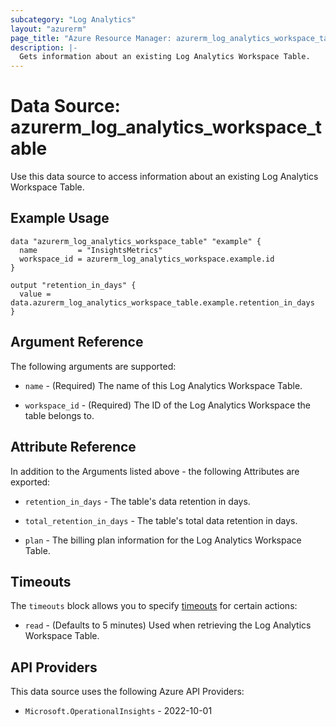 ```yaml
---
subcategory: "Log Analytics"
layout: "azurerm"
page_title: "Azure Resource Manager: azurerm_log_analytics_workspace_table"
description: |-
  Gets information about an existing Log Analytics Workspace Table.
---
```


# Data Source: azurerm_log_analytics_workspace_table

Use this data source to access information about an existing Log Analytics Workspace Table.

## Example Usage

```hcl
data "azurerm_log_analytics_workspace_table" "example" {
  name         = "InsightsMetrics"
  workspace_id = azurerm_log_analytics_workspace.example.id
}

output "retention_in_days" {
  value = data.azurerm_log_analytics_workspace_table.example.retention_in_days
}
```

## Argument Reference

The following arguments are supported:

* `name` - (Required) The name of this Log Analytics Workspace Table.

* `workspace_id` - (Required) The ID of the Log Analytics Workspace the table belongs to.

## Attribute Reference

In addition to the Arguments listed above - the following Attributes are exported: 

* `retention_in_days` - The table's data retention in days.

* `total_retention_in_days` - The table's total data retention in days.

* `plan` - The billing plan information for the Log Analytics Workspace Table.

## Timeouts

The `timeouts` block allows you to specify [timeouts](https://developer.hashicorp.com/terraform/language/resources/configure#define-operation-timeouts) for certain actions:

* `read` - (Defaults to 5 minutes) Used when retrieving the Log Analytics Workspace Table.

## API Providers
<!-- This section is generated, changes will be overwritten -->
This data source uses the following Azure API Providers:

* `Microsoft.OperationalInsights` - 2022-10-01
